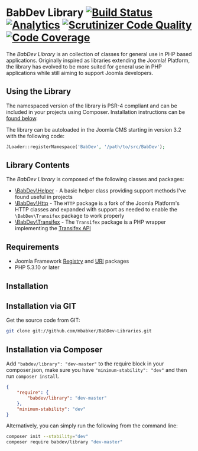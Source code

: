 BabDev Library [![Build Status](https://travis-ci.org/BabDev/BabDev-Library.png?branch=master)](https://travis-ci.org/BabDev/BabDev-Library) [![Analytics](https://ga-beacon.appspot.com/UA-42602973-2/babdev-library/readme)](https://github.com/igrigorik/ga-beacon) [![Scrutinizer Code Quality](https://scrutinizer-ci.com/g/BabDev/BabDev-Library/badges/quality-score.png?s=a338a281b006a93fb17c69a83ec8a239e9ed7e74)](https://scrutinizer-ci.com/g/BabDev/BabDev-Library/) [![Code Coverage](https://scrutinizer-ci.com/g/BabDev/BabDev-Library/badges/coverage.png?s=513f6de839a37e22865d8d688c60fbe35695cbb2)](https://scrutinizer-ci.com/g/BabDev/BabDev-Library/)
===============

The *BabDev Library* is an collection of classes for general use in PHP based applications.  Originally inspired as libraries extending the Joomla! Platform, the library has evolved to be more suited for general use in PHP applications while still aiming to support Joomla developers.

Using the Library
------------
The namespaced version of the library is PSR-4 compliant and can be included in your projects using Composer.  Installation instructions can be [found below](#installation-via-git).

The library can be autoloaded in the Joomla CMS starting in version 3.2 with the following code:

```php
JLoader::registerNamespace('BabDev', '/path/to/src/BabDev');
```

Library Contents
------------
The *BabDev Library* is composed of the following classes and packages:

- [\BabDev\Helper](/src/BabDev/Helper.php) - A basic helper class providing support methods I've found useful in projects
- [\BabDev\Http](/src/BabDev/Http) - The `HTTP` package is a fork of the Joomla Platform's HTTP classes and expanded with support as needed to enable the `\BabDev\Transifex` package to work properly
- [\BabDev\Transifex](/src/BabDev/Transifex) - The `Transifex` package is a PHP wrapper implementing the [Transifex API](http://support.transifex.com/customer/portal/topics/440186-api/articles)

Requirements
------------

* Joomla Framework [Registry](https://github.com/joomla/joomla-framework-registry) and [URI](https://github.com/joomla/joomla-framework-uri) packages
* PHP 5.3.10 or later


Installation
------------

## Installation via GIT

Get the source code from GIT:

```sh
git clone git://github.com/mbabker/BabDev-Libraries.git
```

## Installation via Composer

Add `"babdev/library": "dev-master"` to the require block in your composer.json, make sure you have `"minimum-stability": "dev"` and then run `composer install`.

```json
{
	"require": {
		"babdev/library": "dev-master"
	},
	"minimum-stability": "dev"
}
```

Alternatively, you can simply run the following from the command line:

```sh
composer init --stability="dev"
composer require babdev/library "dev-master"
```
